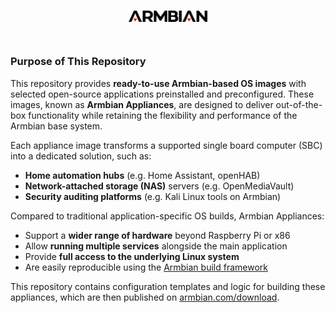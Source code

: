 <h2 align="center">
  <img src="https://raw.githubusercontent.com/armbian/.github/master/profile/logo.png" alt="Armbian logo" width="25%">
  <br><br>
</h2>

### Purpose of This Repository

This repository provides **ready-to-use Armbian-based OS images** with selected open-source applications preinstalled and preconfigured. These images, known as **Armbian Appliances**, are designed to deliver out-of-the-box functionality while retaining the flexibility and performance of the Armbian base system.

Each appliance image transforms a supported single board computer (SBC) into a dedicated solution, such as:

- **Home automation hubs** (e.g. Home Assistant, openHAB)
- **Network-attached storage (NAS)** servers (e.g. OpenMediaVault)
- **Security auditing platforms** (e.g. Kali Linux tools on Armbian)

Compared to traditional application-specific OS builds, Armbian Appliances:

- Support a **wider range of hardware** beyond Raspberry Pi or x86
- Allow **running multiple services** alongside the main application
- Provide **full access to the underlying Linux system**
- Are easily reproducible using the [Armbian build framework](https://github.com/armbian/build)

This repository contains configuration templates and logic for building these appliances, which are then published on [armbian.com/download](https://www.armbian.com/download).
